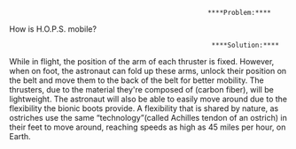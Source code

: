                                                       ****Problem:****

How is H.O.P.S. mobile?

                                                       ****Solution:****

While in flight, the position of the arm of each thruster is fixed.
However, when on foot, the astronaut can fold up these arms, unlock
their position on the belt and move them to the back of the belt for
better mobility. The thrusters, due to the material they're composed of
(carbon fiber), will be lightweight. The astronaut will also be able to
easily move around due to the flexibility the bionic boots provide. A
flexibility that is shared by nature, as ostriches use the same
“technology”(called Achilles tendon of an ostrich) in their feet to move
around, reaching speeds as high as 45 miles per hour, on Earth.
